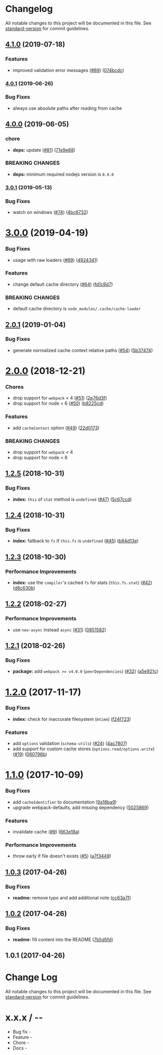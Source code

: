 # Changelog

All notable changes to this project will be documented in this file.
See [standard-version](https://github.com/conventional-changelog/standard-version) for commit guidelines.

## [4.1.0](https://github.com/webpack-contrib/cache-loader/compare/v4.0.1...v4.1.0) (2019-07-18)

### Features

* improved validation error
  messages ([#89](https://github.com/webpack-contrib/cache-loader/issues/89)) ([074bcdc](https://github.com/webpack-contrib/cache-loader/commit/074bcdc))

### [4.0.1](https://github.com/webpack-contrib/cache-loader/compare/v4.0.0...v4.0.1) (2019-06-26)

### Bug Fixes

* always use absolute paths after reading from cache

## [4.0.0](https://github.com/webpack-contrib/cache-loader/compare/v3.0.1...v4.0.0) (2019-06-05)

### chore

* **deps:**
  update ([#81](https://github.com/webpack-contrib/cache-loader/issues/81)) ([71e9e68](https://github.com/webpack-contrib/cache-loader/commit/71e9e68))

### BREAKING CHANGES

* **deps:** minimum required nodejs version is `8.9.0`

### [3.0.1](https://github.com/webpack-contrib/cache-loader/compare/v3.0.0...v3.0.1) (2019-05-13)

### Bug Fixes

* watch on
  windows ([#74](https://github.com/webpack-contrib/cache-loader/issues/74)) ([4bc6732](https://github.com/webpack-contrib/cache-loader/commit/4bc6732))

<a name="3.0.0"></a>

# [3.0.0](https://github.com/webpack-contrib/cache-loader/compare/v2.0.1...v3.0.0) (2019-04-19)

### Bug Fixes

* usage with raw
  loaders ([#69](https://github.com/webpack-contrib/cache-loader/issues/69)) ([4924341](https://github.com/webpack-contrib/cache-loader/commit/4924341))

### Features

* change default cache
  directory ([#64](https://github.com/webpack-contrib/cache-loader/issues/64)) ([fd1c6d7](https://github.com/webpack-contrib/cache-loader/commit/fd1c6d7))

### BREAKING CHANGES

* default cache directory is `node_modules/.cache/cache-loader`

<a name="2.0.1"></a>

## [2.0.1](https://github.com/webpack-contrib/cache-loader/compare/v2.0.0...v2.0.1) (2019-01-04)

### Bug Fixes

* generate normalized cache context relative
  paths ([#54](https://github.com/webpack-contrib/cache-loader/issues/54)) ([5b37474](https://github.com/webpack-contrib/cache-loader/commit/5b37474))

<a name="2.0.0"></a>

# [2.0.0](https://github.com/webpack-contrib/cache-loader/compare/v1.2.5...v2.0.0) (2018-12-21)

### Chores

* drop support for `webpack` <
  4 ([#51](https://github.com/webpack-contrib/cache-loader/issues/51)) ([2e76d3f](https://github.com/webpack-contrib/cache-loader/commit/2e76d3f))
* drop support for node <
  6 ([#50](https://github.com/webpack-contrib/cache-loader/issues/50)) ([b8225cd](https://github.com/webpack-contrib/cache-loader/commit/b8225cd))

### Features

* add `cacheContext`
  option ([#49](https://github.com/webpack-contrib/cache-loader/issues/49)) ([22d0173](https://github.com/webpack-contrib/cache-loader/commit/22d0173))

### BREAKING CHANGES

* drop support for `webpack` < 4
* drop support for node < 6

<a name="1.2.5"></a>

## [1.2.5](https://github.com/webpack-contrib/cache-loader/compare/v1.2.4...v1.2.5) (2018-10-31)

### Bug Fixes

* **index:** `this` of `stat` method
  is `undefined` ([#47](https://github.com/webpack-contrib/cache-loader/issues/47)) ([5c67ccd](https://github.com/webpack-contrib/cache-loader/commit/5c67ccd))

<a name="1.2.4"></a>

## [1.2.4](https://github.com/webpack-contrib/cache-loader/compare/v1.2.3...v1.2.4) (2018-10-31)

### Bug Fixes

* **index:** fallback to `fs` if `this.fs`
  is `undefined` ([#45](https://github.com/webpack-contrib/cache-loader/issues/45)) ([b84d13e](https://github.com/webpack-contrib/cache-loader/commit/b84d13e))

<a name="1.2.3"></a>

## [1.2.3](https://github.com/webpack-contrib/cache-loader/compare/v1.2.2...v1.2.3) (2018-10-30)

### Performance Improvements

* **index:** use the `compiler`'s cached `fs` for
  stats (`this.fs.stat`) ([#42](https://github.com/webpack-contrib/cache-loader/issues/42)) ([d8c630b](https://github.com/webpack-contrib/cache-loader/commit/d8c630b))

<a name="1.2.2"></a>

## [1.2.2](https://github.com/webpack-contrib/cache-loader/compare/v1.2.1...v1.2.2) (2018-02-27)

### Performance Improvements

* use `neo-async`
  instead `async` ([#31](https://github.com/webpack-contrib/cache-loader/issues/31)) ([0851582](https://github.com/webpack-contrib/cache-loader/commit/0851582))

<a name="1.2.1"></a>

## [1.2.1](https://github.com/webpack-contrib/cache-loader/compare/v1.2.0...v1.2.1) (2018-02-26)

### Bug Fixes

* **package:**
  add `webpack >= v4.0.0` (`peerDependencies`) ([#32](https://github.com/webpack-contrib/cache-loader/issues/32)) ([a5e921c](https://github.com/webpack-contrib/cache-loader/commit/a5e921c))

<a name="1.2.0"></a>

# [1.2.0](https://github.com/webpack-contrib/cache-loader/compare/v1.1.0...v1.2.0) (2017-11-17)

### Bug Fixes

* **index:** check for inaccurate
  filesystem (`mtime`)  ([f24f723](https://github.com/webpack-contrib/cache-loader/commit/f24f723))

### Features

* add `options`
  validation (`schema-utils`) ([#24](https://github.com/webpack-contrib/cache-loader/issues/24)) ([4ac7807](https://github.com/webpack-contrib/cache-loader/commit/4ac7807))
* add support for custom cache
  stores (`options.read/options.write`) ([#19](https://github.com/webpack-contrib/cache-loader/issues/19)) ([060796b](https://github.com/webpack-contrib/cache-loader/commit/060796b))

<a name="1.1.0"></a>

# [1.1.0](https://github.com/webpack-contrib/cache-loader/compare/v1.0.3...v1.1.0) (2017-10-09)

### Bug Fixes

* add `cacheIdentifier` to documentation ([9a18ba9](https://github.com/webpack-contrib/cache-loader/commit/9a18ba9))
* upgrade webpack-defaults, add missing
  dependency ([5025869](https://github.com/webpack-contrib/cache-loader/commit/5025869))

### Features

* invalidate
  cache ([#9](https://github.com/webpack-contrib/cache-loader/issues/9)) ([663e18a](https://github.com/webpack-contrib/cache-loader/commit/663e18a))

### Performance Improvements

* throw early if file doesn't
  exists ([#5](https://github.com/webpack-contrib/cache-loader/issues/5)) ([a7f3449](https://github.com/webpack-contrib/cache-loader/commit/a7f3449))

<a name="1.0.3"></a>

## [1.0.3](https://github.com/webpack-contrib/cache-loader/compare/v1.0.2...v1.0.3) (2017-04-26)

### Bug Fixes

* **readme:** remove typo and add additional
  note ([cc63a7f](https://github.com/webpack-contrib/cache-loader/commit/cc63a7f))

<a name="1.0.2"></a>

## [1.0.2](https://github.com/webpack-contrib/cache-loader/compare/v1.0.1...v1.0.2) (2017-04-26)

### Bug Fixes

* **readme:** fill content into the README ([7b5d5fd](https://github.com/webpack-contrib/cache-loader/commit/7b5d5fd))

<a name="1.0.1"></a>

## 1.0.1 (2017-04-26)

# Change Log

All notable changes to this project will be documented in this file.
See [standard-version](https://github.com/conventional-changelog/standard-version) for commit guidelines.

x.x.x / <year>-<month>-<day>
==================

* Bug fix -
* Feature -
* Chore -
* Docs -
